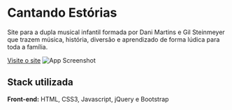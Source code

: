 
# Cantando Estórias

Site para a dupla musical infantil formada por Dani Martins e Gil Steinmeyer que trazem música, história, diversão e aprendizado de forma lúdica para toda a família.

[Visite o site](https://cantandoestorias.com.br/)
![App Screenshot](https://img001.prntscr.com/file/img001/pB3FIs5AQbKnK3Ri2GqFyw.png)


## Stack utilizada

**Front-end:** HTML, CSS3, Javascript, jQuery e Bootstrap


